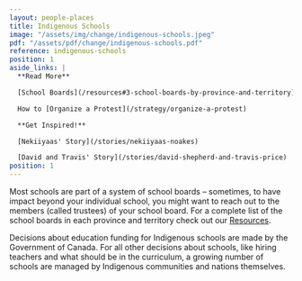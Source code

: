 ```yaml
---
layout: people-places
title: Indigenous Schools
image: "/assets/img/change/indigenous-schools.jpeg"
pdf: "/assets/pdf/change/indigenous-schools.pdf"
reference: indigenous-schools
position: 1
aside_links: |
  **Read More**

  [School Boards](/resources#3-school-boards-by-province-and-territory)

  How to [Organize a Protest](/strategy/organize-a-protest)

  **Get Inspired!**

  [Nekiiyaas' Story](/stories/nekiiyaas-noakes)

  [David and Travis' Story](/stories/david-shepherd-and-travis-price)
position: 1
---
```

Most schools are part of a system of school boards – sometimes, to have impact beyond your individual school, you might want to reach out to the members (called trustees) of your school board. For a complete list of the school boards in each province and territory check out our [Resources](/resources).

Decisions about education funding for Indigenous schools are made by the Government of Canada. For all other decisions about schools, like hiring teachers and what should be in the curriculum, a growing number of schools are managed by Indigenous communities and nations themselves.
